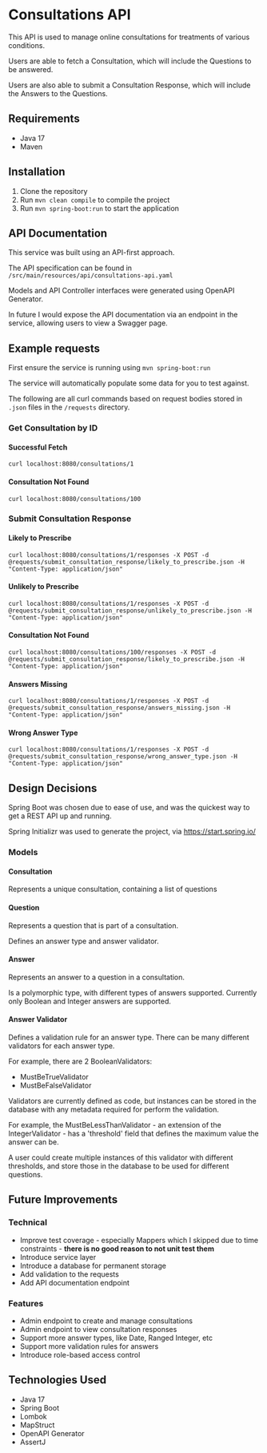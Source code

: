 # Consultations API

This API is used to manage online consultations for treatments of various conditions.

Users are able to fetch a Consultation, which will include the Questions to be answered.

Users are also able to submit a Consultation Response, which will include the Answers to the Questions.

## Requirements

- Java 17
- Maven

## Installation

1. Clone the repository
2. Run `mvn clean compile` to compile the project
3. Run `mvn spring-boot:run` to start the application

## API Documentation

This service was built using an API-first approach.

The API specification can be found in `/src/main/resources/api/consultations-api.yaml`

Models and API Controller interfaces were generated using OpenAPI Generator.

In future I would expose the API documentation via an endpoint in the service, allowing users to view a Swagger page.

## Example requests

First ensure the service is running using `mvn spring-boot:run`

The service will automatically populate some data for you to test against.

The following are all curl commands based on request bodies stored in `.json` files in the `/requests` directory.

### Get Consultation by ID

#### Successful Fetch

```shell
curl localhost:8080/consultations/1
```

#### Consultation Not Found

```shell
curl localhost:8080/consultations/100
```

### Submit Consultation Response

#### Likely to Prescribe

```shell
curl localhost:8080/consultations/1/responses -X POST -d @requests/submit_consultation_response/likely_to_prescribe.json -H "Content-Type: application/json"
```

#### Unlikely to Prescribe

```shell
curl localhost:8080/consultations/1/responses -X POST -d @requests/submit_consultation_response/unlikely_to_prescribe.json -H "Content-Type: application/json"
```

#### Consultation Not Found

```shell
curl localhost:8080/consultations/100/responses -X POST -d @requests/submit_consultation_response/likely_to_prescribe.json -H "Content-Type: application/json"
```

#### Answers Missing

```shell
curl localhost:8080/consultations/1/responses -X POST -d @requests/submit_consultation_response/answers_missing.json -H "Content-Type: application/json"
```

#### Wrong Answer Type

```shell
curl localhost:8080/consultations/1/responses -X POST -d @requests/submit_consultation_response/wrong_answer_type.json -H "Content-Type: application/json"
```

## Design Decisions

Spring Boot was chosen due to ease of use, and was the quickest way to get a REST API up and running.

Spring Initializr was used to generate the project, via https://start.spring.io/

### Models

#### Consultation

Represents a unique consultation, containing a list of questions

#### Question

Represents a question that is part of a consultation.

Defines an answer type and answer validator.

#### Answer

Represents an answer to a question in a consultation.

Is a polymorphic type, with different types of answers supported. Currently only Boolean and Integer answers are supported.

#### Answer Validator

Defines a validation rule for an answer type. There can be many different validators for each answer type.

For example, there are 2 BooleanValidators:

- MustBeTrueValidator
- MustBeFalseValidator

Validators are currently defined as code, but instances can be stored in the database with any metadata required for perform the validation.

For example, the MustBeLessThanValidator - an extension of the IntegerValidator - has a 'threshold' field that defines the maximum value the answer
can be. 

A user could create multiple instances of this validator with different thresholds, and store those in the database to be used for different questions.

## Future Improvements

### Technical

- Improve test coverage - especially Mappers which I skipped due to time constraints - **there is no good reason to not unit test them**
- Introduce service layer
- Introduce a database for permanent storage
- Add validation to the requests
- Add API documentation endpoint

### Features

- Admin endpoint to create and manage consultations
- Admin endpoint to view consultation responses
- Support more answer types, like Date, Ranged Integer, etc
- Support more validation rules for answers
- Introduce role-based access control

## Technologies Used

- Java 17
- Spring Boot
- Lombok
- MapStruct
- OpenAPI Generator
- AssertJ